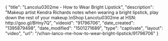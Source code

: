 {
    "title": "Lanco\u0302me - How to Wear Bright Lipstick",
    "description": "Makeup artist Kendra Richards notes when wearing a bright lipstick, play down the rest of your makeup.\nShop Lanco\u0302me at HSN: http:\/\/goo.gl\/BHny7Q",
    "videoid": "91796706",
    "date_created": "1395879498",
    "date_modified": "1501271689",
    "type": "captivate",
    "layout": "video",
    "url": "\/v\/hsn-lanco-me-how-to-wear-bright-lipstick\/91796706"
}